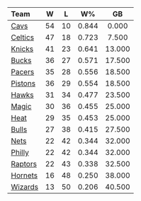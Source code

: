 | Team                            |  W  |  L  |  W%   |   GB   |
|:--------------------------------|:---:|:---:|:-----:|:------:|
| [Cavs](/r/clevelandcavs)        | 54  | 10  | 0.844 | 0.000  |
| [Celtics](/r/bostonceltics)     | 47  | 18  | 0.723 | 7.500  |
| [Knicks](/r/NYKnicks)           | 41  | 23  | 0.641 | 13.000 |
| [Bucks](/r/MkeBucks)            | 36  | 27  | 0.571 | 17.500 |
| [Pacers](/r/pacers)             | 35  | 28  | 0.556 | 18.500 |
| [Pistons](/r/DetroitPistons)    | 36  | 29  | 0.554 | 18.500 |
| [Hawks](/r/AtlantaHawks)        | 31  | 34  | 0.477 | 23.500 |
| [Magic](/r/OrlandoMagic)        | 30  | 36  | 0.455 | 25.000 |
| [Heat](/r/heat)                 | 29  | 35  | 0.453 | 25.000 |
| [Bulls](/r/chicagobulls)        | 27  | 38  | 0.415 | 27.500 |
| [Nets](/r/GoNets)               | 22  | 42  | 0.344 | 32.000 |
| [Philly](/r/sixers)             | 22  | 42  | 0.344 | 32.000 |
| [Raptors](/r/torontoraptors)    | 22  | 43  | 0.338 | 32.500 |
| [Hornets](/r/CharlotteHornets)  | 16  | 48  | 0.250 | 38.000 |
| [Wizards](/r/washingtonwizards) | 13  | 50  | 0.206 | 40.500 |